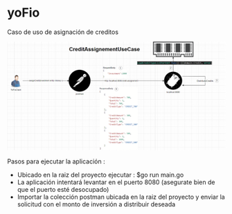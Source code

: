 # yoFio
Caso de uso de asignación de creditos

![Screenshot](screenshot.png)

Pasos para ejecutar la aplicación :

* Ubicado en la raiz del proyecto ejecutar : $go run main.go
* La aplicación intentará levantar en el puerto 8080 (asegurate bien de que el puerto esté desocupado)
* Importar la colección postman ubicada en la raiz del proyecto y enviar la solicitud con el monto de inversión a distribuir deseada
